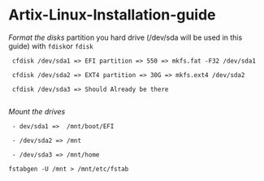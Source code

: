 #                                                  Artix-Linux-Installation-guide
 *Format the disks*
partition you hard drive (/dev/sda will be used in this guide) with `fdisk`or `fdisk`

```
 cfdisk /dev/sda1 => EFI partition => 550 => mkfs.fat -F32 /dev/sda1

 cfdisk /dev/sda2 => EXT4 partition => 30G => mkfs.ext4 /dev/sda2 
 
 cfdisk /dev/sda3 => Should Already be there
 
 ```
*Mount the drives*
```
 - dev/sda1 =>  /mnt/boot/EFI
 
 - /dev/sda2 => /mnt
 
 - /dev/sda3 => /mnt/home

 ```
``` basestrap /mnt base basel=-devel runit elogind-runit linux-lts linux-lts-headers linux-firmware
fstabgen -U /mnt > /mnt/etc/fstab
```
